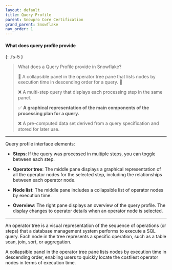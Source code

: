 ```yaml
---
layout: default
title: Query Profile
parent: Snowpro Core Certification
grand_parent: Snowflake
nav_order: 1
---
```


#### What does query profile provide
{: .fs-5 }

> What does a Query Profile provide in Snowflake?
> 
> 🤔 A collapsible panel in the operator tree pane that lists nodes by execution time in descending order for a query. 🤔
> 
> ❌ A multi-step query that displays each processing step in the same panel.
> 
> ✅ **A graphical representation of the main components of the processing plan for a query.**
> 
> ❌ A pre-computed data set derived from a query specification and stored for later use.

*** 
Query profile interface elements:
* **Steps**: If the query was processed in multiple steps, you can toggle between each step.

* **Operator tree**: The middle pane displays a graphical representation of all the operator nodes for the selected step, including the relationships between each operator node.

* **Node list**: The middle pane includes a collapsible list of operator nodes by execution time.

* **Overview**: The right pane displays an overview of the query profile. The display changes to operator details when an operator node is selected.

***
An operator tree is a visual representation of the sequence of operations (or steps) that a database management system performs to execute a SQL query. Each node in the tree represents a specific operation, such as a table scan, join, sort, or aggregation.

A collapsible panel in the operator tree pane lists nodes by execution time in descending order, enabling users to quickly locate the costliest operator nodes in terms of execution time.


